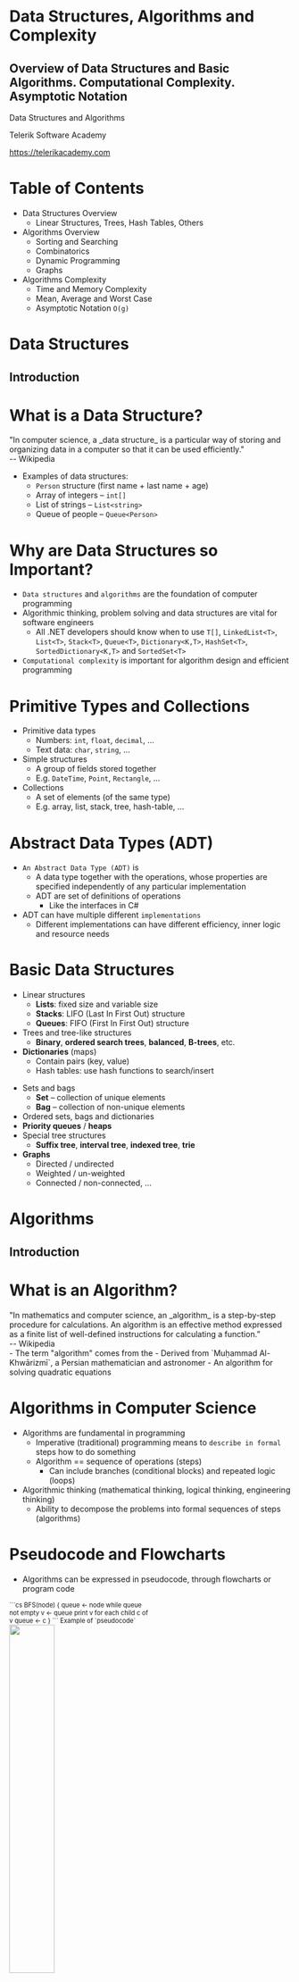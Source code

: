 <!-- section start -->
<!-- attr: { id:'title', class:'slide-title', hasScriptWrapper:true } -->
# Data Structures, Algorithms and Complexity
##  Overview of Data Structures and Basic Algorithms. Computational Complexity. Asymptotic Notation

<div class="signature">
    <p class="signature-course">Data Structures and Algorithms</p>
    <p class="signature-initiative">Telerik Software Academy</p>
    <a href="https://telerikacademy.com" class="signature-link">https://telerikacademy.com</a>
</div>

<!-- section start -->
<!-- attr: { id:'table-of-contents', class:'table-of-contents' } -->
# Table of Contents
- Data Structures Overview
  - Linear Structures, Trees, Hash Tables, Others
- Algorithms Overview
  - Sorting and Searching
  - Combinatorics
  - Dynamic Programming
  - Graphs
- Algorithms Complexity
  - Time and Memory Complexity
  - Mean, Average and Worst Case
  - Asymptotic Notation `O(g)`

<!-- section start -->
<!-- attr: { id:'', class:'slide-section', showInPresentation:true, hasScriptWrapper:true } -->
# Data Structures
##  Introduction

<!-- attr: { hasScriptWrapper:true } -->
# What is a Data Structure?
<div class="box">
  "In computer science, a _data structure_ is a particular way of storing and organizing data in a computer so that it can be used efficiently."
  <div>-- Wikipedia</div>
</div>

- Examples of data structures:
  - `Person` structure (first name + last name + age)
  - Array of integers – `int[]`
  - List of strings – `List<string>`
  - Queue of people – `Queue<Person>`

<!-- attr: { style:'font-size:0.9em' } -->
# Why are Data Structures so Important?
- `Data structures` and `algorithms` are the foundation of computer programming
- Algorithmic thinking, problem solving and data structures are vital for software engineers
  - All .NET developers should know when to use `T[]`, `LinkedList<T>`, `List<T>`, `Stack<T>`, `Queue<T>`, `Dictionary<K,T>`, `HashSet<T>`, `SortedDictionary<K,T>` and `SortedSet<T>`
- `Computational complexity` is important for algorithm design and efficient programming

# Primitive Types and Collections
- Primitive data types
  - Numbers: `int`, `float`, `decimal`, …
  - Text data: `char`, `string`, …
- Simple structures
  - A group of fields stored together
  - E.g. `DateTime`, `Point`, `Rectangle`, …
- Collections
  - A set of elements (of the same type)
  - E.g. array, list, stack, tree, hash-table, …

# Abstract Data Types (ADT)
- `An Abstract Data Type (ADT)` is
  - A data type together with the operations, whose properties are specified independently of any particular implementation
  - ADT are set of definitions of operations
    - Like the interfaces in C#
- ADT can have multiple different `implementations`
  - Different implementations can have different efficiency, inner logic and resource needs

# Basic Data Structures
- Linear structures
  - **Lists**: fixed size and variable size
  - **Stacks**: LIFO (Last In First Out) structure
  - **Queues**: FIFO (First In First Out) structure
- Trees and tree-like structures
  - **Binary**, **ordered search trees**, **balanced**, **B-trees**, etc.
- **Dictionaries** (maps)
  - Contain pairs (key, value)
  - Hash tables: use hash functions to search/insert

<!-- attr: { showInPresentation:true, style:'font-size:0.95em' } -->
<!-- # Basic Data Structures -->
- Sets and bags
  - **Set** – collection of unique elements
  - **Bag** – collection of non-unique elements
- Ordered sets, bags and dictionaries
- **Priority queues** / **heaps**
- Special tree structures
  - **Suffix tree**, **interval tree**, **indexed tree**, **trie**
- **Graphs**
  - Directed / undirected
  - Weighted / un-weighted
  - Connected / non-connected, …

<!-- section start -->
<!-- attr: { id:'algorithms', class:'slide-section', showInPresentation:true, hasScriptWrapper:true } -->
# Algorithms
##  Introduction

<!-- attr: { hasScriptWrapper:true, style:'font-size:0.9em' } -->
# What is an Algorithm?
<div class="box">
  "In mathematics and computer science, an _algorithm_ is a step-by-step procedure for calculations. An algorithm is an effective method expressed as a finite list of well-defined instructions for calculating a function.”
  <div>-- Wikipedia</div>
</div>
- The term "algorithm" comes from the 
  - Derived from `Muḥammad Al-Khwārizmī`, a Persian mathematician and astronomer
    - An algorithm for solving quadratic equations

<!-- attr: { style:'font-size:0.95em' } -->
# Algorithms in Computer Science
- Algorithms are fundamental in programming
  - Imperative (traditional) programming means to `describe in formal` steps how to do something
  - Algorithm == sequence of operations (steps)
    - Can include branches (conditional blocks) and repeated logic (loops)
- Algorithmic thinking (mathematical thinking, logical thinking, engineering thinking)
  - Ability to decompose the problems into formal sequences of steps (algorithms)

<!-- attr: { hasScriptWrapper:true } -->
# Pseudocode and Flowcharts  
- Algorithms can be expressed in pseudocode, through flowcharts or program code

<div style="width:50%; font-size:0.8em">
```cs
BFS(node)
{
  queue <- node
  while queue not empty
    v <- queue
    print v
    for each child c of v
      queue <- c
}
```
Example of `pseudocode`
</div>
<img class="slide-image" src="imgs/bfs.png" style="width:40%; right:0; top:20%" />

# Algorithms in Programming
- Sorting and searching
- Dynamic programming
- Graph algorithms
  - DFS and BFS traversals
- Combinatorial algorithms
  - Recursive algorithms
- Other algorithms
  - Greedy algorithms, computational geometry, randomized algorithms, genetic algorithms

<!-- section start -->
<!-- attr: { id:'algorithm-complexity', class:'slide-section', showInPresentation:true, hasScriptWrapper:true, style:'font-size:1em' } -->
# Algorithm Complexity
## Asymptotic Notation

# Algorithm Analysis
- Why we should analyze algorithms?
  - Predict the resources the algorithm requires
    - Computational time (CPU consumption)
    - Memory space (RAM consumption)
    - Communication bandwidth consumption
  - The `running time` of an algorithm is:
    - The total number of primitive operations executed (machine independent steps)
    - Also known as `algorithm complexity`

# Algorithmic Complexity
- What to measure?
  - CPU Time
  - Memory
  - Number of steps
  - Number of particular operations
    - Number of disk operations
    - Number of network packets
  - Asymptotic complexity

# Time Complexity
- `Worst-case`
  - An upper bound on the running time for any input of given size
- `Average-case`
  - Assume all inputs of a given size are equally likely
- `Best-case`
  - The lower bound on the running time (the optimal case)

<!-- attr: { hasScriptWrapper:true } -->
# Time Complexity – Example
- Sequential search in a list of size `n`
  - Worst-case:
    - `n` comparisons
  - Best-case:
    - `1` comparison
  - Average-case:
    - `n/2` comparisons
- The algorithm runs in linear time
  - Linear number of operations

<img class="slide-image" src="imgs/sequential-search.png" style="width:50%; right:5%; top:25%" />

<!-- attr: { hasScriptWrapper:true } -->
# Algorithms Complexity
- `Algorithm complexity` is a rough estimation of the number of steps performed by given computation depending on the size of the input data
  - Measured through `asymptotic notation`
    - `O(g)` where `g` is a function of the input data size
  - Examples:
    - Linear complexity `O(n)` – all elements are processed once (or constant number of times)
    - Quadratic complexity `O(n`<sup>`2`</sup>`)` – each of the elements is processed `n` times

<!-- attr: { hasScriptWrapper:true, style:'font-size:0.9em' } -->
# Asymptotic Notation: Definition
- Asymptotic upper bound
  - O-notation (Big O notation)
- For given function `g(n)`, we denote by `O(g(n))` the set of functions that are different than `g(n)` by a constant

<div class="box">
`O(g(n))` = {`f(n)`: there exist positive constants `c` and `n`<sub>`0`</sub> such that `f(n) <= c*g(n)` for all `n >= n`<sub>`0`</sub>}
</div>
- Examples:
  - `3*n`<sup>`2`</sup> + `n/2 + 12 ∈ O(n`<sup>`2`</sup>`)`
  - `4*n*log`<sub>`2`</sub>`(3*n+1) + 2*n-1 ∈ O(n * log n)`


<!-- attr: { style:'font-size:0.7em' } -->
# Typical Complexities
| Complexity      | Notation   | Description |
|-----------------|------------|-------------|
| **constant**    | `O(1)`     | Constant number of operations, not depending on the input data size, e.g. `n = 1 000 000` &rarr; **1-2** operations |
| **logarithmic** | `O(log n)` | Number of operations proportional of `log2(n)` where `n` is the size of the input data, e.g. `n = 1 000 000 000` &rarr; **30** operations |
| **linear**      | `O(n)`     | Number of operations proportional to the input data size, e.g. `n = 10 000` &rarr; **5 000** operations |


<!-- attr: { showInPresentation:true, hasScriptWrapper:true, style:'font-size:0.7em' } -->
<!-- # Typical Complexities -->
| Complexity      | Notation               | Description |
|-----------------|------------------------|-------------|
| **quadratic**   | `O(n`<sup>`2`</sup>`)` | Number of operations proportional to the square of the size of the input data, e.g. `n = 500` &rarr; **250 000** operations
| **cubic**       | `O(n`<sup>`3`</sup>`)` | Number of operations proportional to the cube of the size of the input data, e.g. `n = 200` &rarr; **8 000 000** operations |
| **exponential** | `O(2`<sup>`n`</sup>`)`<br/>`O(k`<sup>`n`</sup>`)`<br/>`O(n!)` | Exponential number of operations, fast growing, e.g. `n = 20` &rarr; **1 048 576** operations |


<!-- attr: { style:'font-size:0.7em' } -->
# Time Complexity and Speed
| Complexity    | 10   | 20   | 50   | 100  | 1000 | 10000 | 100000 |
|---------------|------|------|------|------|------|-------|--------|
| `O(1)`        | < 1s | < 1s | < 1s | < 1s | < 1s | < 1s  | < 1s   |
| `O(log(n))`   | < 1s | < 1s | < 1s | < 1s | < 1s | < 1s  | < 1s   |
| `O(n)`        | < 1s | < 1s | < 1s | < 1s | < 1s | < 1s  | < 1s   |
| `O(n*log(n))` | < 1s | < 1s | < 1s | < 1s | < 1s | < 1s  | < 1s   |

<!-- attr: { style:'font-size:0.7em', showInPresentation:true } -->
<!-- # Time Complexity and Speed -->
| Complexity       | 10      | 20    | 50      | 100   | 1000  | 10000   | 100000   |
|------------------|---------|-------|---------|-------|-------|---------|----------|
| O(n<sup>2</sup>) | < 1s    | < 1s  | < 1s    | < 1s  | < 1s  | 2s      | 3-4 min  |
| O(n<sup>3</sup>) | < 1s    | < 1s  | < 1s    | < 1s  | 20 s  | 5 hours | 231 days |
| O(2<sup>n</sup>) | < 1s    | < 1s  | 26 days | hangs | hangs | hangs   | hangs    |
| O(n!)            | < 1s    | hangs | hangs   | hangs | hangs | hangs   | hangs    |
| O(n<sup>n</sup>) | 3-4 min | hangs | hangs   | hangs | hangs | hangs   | hangs    |

<!-- attr: { hasScriptWrapper:true } -->
# Time and Memory Complexity
- Complexity can be expressed as formula on multiple variables, e.g.
  - Algorithm filling a matrix of size [`n` x `m`] with the natural numbers 1, 2, … will run in `O(n*m)`
  - A traversal of graph with `n` vertices and `m` edges will run in `O(n + m)`
- Memory consumption should also be considered, for example:
  - Running time `O(n)` & memory requirement `O(n`<sup>`2`</sup>`)`
  - `n = 50 000` &rarr; `OutOfMemoryException`

<!-- attr: { hasScriptWrapper:true } -->
# The Hidden Constant
- Sometimes a linear algorithm could be slower than quadratic algorithm
  - The hidden constant could be significant
- Example:
  - Algorithm A makes: `100*n` steps &rarr; `O(n)`
  - Algorithm B makes: `n*n/2` steps &rarr; `O(n`<sup>`2`</sup>`)`
  - For `n < 200` the algorithm B is faster
- Real-world example:
  - Insertion sort is faster than quicksort for `n <= 16`

<!-- attr: { hasScriptWrapper:true, style:'font-size:1em' } -->
# Polynomial Algorithms
- A `polynomial-time` algorithm is one whose worst-case time complexity is bounded above by a polynomial function of its input size

<div class="box" style="margin:2% 0">
  `W(n) ∈ O(p(n))`
</div>

- Examples:
  - Polynomial-time: `log(n)`, `n`<sup>`2`</sup>, `3n`<sup>`3`</sup>` + 4n`, `2 * n log(n)`
  - Non polynomial-time: `2`<sup>`n`</sup>, `3`<sup>`n`</sup>, `n`<sup>`k`</sup>, `n!`
  - Non-polynomial algorithms hang for large input data sets


<!-- attr: { hasScriptWrapper:true, style:'font-size:1em' } -->
# Computational Classes
- Computational complexity theory divides the computational problems into several classes:

<img class="slide-image" src="imgs/computational-classes.png" style="left:15%" />

<!-- section start -->
<!-- attr: { class:'slide-section', showInPresentation:true } -->
# Analyzing Complexity of Algorithms
## Examples

<!-- attr: { hasScriptWrapper:true } -->
# Complexity Examples
```cs
int FindMaxElement(int[] array)
{
    int max = array[0];
    for (int i = 0; i < array.Length; i++)
    {
        if (array[i] > max)
        {
            max = array[i];
        }
    }
    return max;
}
```
<ul class="fragment">
  <li>Runs in `O(n)` where `n` is the size of the array</li>
  <li>The number of elementary steps is `~n`</li>
</ul>

<!-- attr: { showInPresentation:true, hasScriptWrapper:true, style:'font-size:1em' } -->
<!-- # Complexity Examples -->
```cs
long FindInversions(int[] array)
{
    long inversions = 0;
    for (int i = 0; i < array.Length; i++)
        for (int j = i + 1; j < array.Length; i++)
            if (array[i] > array[j])
                inversions++;
    return inversions;
}
```
<div class="fragment">
  <li>Runs in `O(n`<sup>`2`</sup>`)` where `n` is the size of the array</li>
  <li>The number of elementary steps is `~n*(n+1)/2`</li>
</div>

<!-- attr: { showInPresentation:true, hasScriptWrapper:true, style:'font-size:1em' } -->
<!-- # Complexity Examples -->
```cs
decimal Sum3(int n)
{
    decimal sum = 0;
    for (int a = 0; a < n; a++)
        for (int b = 0; b < n; b++)
            for (int c = 0; c < n; c++)
                sum += a * b * c;
    return sum;
}
```
<div class="fragment">
  <li>Runs in cubic time `O(n`<sup>`3`</sup>`)`</li>
  <li>The number of elementary steps is `~n`<sup>`3`</sup></li>
</div>


<!-- attr: { id:'', class:'', showInPresentation:true, hasScriptWrapper:true, style:'font-size:1em' } -->
<!-- # Complexity Examples -->
```cs
long SumMN(int n, int m)
{
    long sum = 0;
    for (int x = 0; x < n; x++)
        for (int y = 0; y < m; y++)
            sum += x * y;
    return sum;
}
```
<div class="fragment">
  <li>Runs in quadratic time `O(n*m)`</li>
  <li>The number of elementary steps is `~n*m`</li>
</div>


<!-- attr: { id:'', class:'', showInPresentation:true, hasScriptWrapper:true, style:'font-size:1em' } -->
<!-- # Complexity Examples -->
```cs
long SumMN(int n, int m)
{
    long sum = 0;
    for (int x  = 0; x < n; x++)
        for (int y = 0; y < m; y++)
            if (x == y)
                for (int i = 0; i < n; i++)
                    sum += i * x * y;
    return sum;
}
```
<div class="fragment">
  <li>Runs in quadratic time `O(n*m)`</li>
  <li>The number of elementary steps is <br/> `~n*m + min(m,n)*n`</li>
</div>


<!-- attr: { id:'', class:'', showInPresentation:true, hasScriptWrapper:true, style:'font-size:1em' } -->
<!-- # Complexity Examples -->
```cs
decimal Calculation(int n)
{
    decimal result = 0;
    for (int i = 0; i < (1 << n); i++)
        result += i;
    return result;
}
```
<div class="fragment">
  <li>Runs in exponential time `O(2`<sup>`n`</sup>`)`</li>
  <li>The number of elementary steps is `~2`<sup>`n`</sup></li>
</div>


<!-- attr: { id:'', class:'', showInPresentation:true, hasScriptWrapper:true, style:'font-size:1em' } -->
<!-- # Complexity Examples -->
```cs
decimal Factorial(int n)
{
    if (n == 0)
        return 1;
    else
        return n * Factorial(n-1);
}
```
<div class="fragment">
  <li>Runs in linear time `O(n)`</li>
  <li>The number of elementary steps is `~n`</li>
</div>


<!-- attr: { id:'', class:'', showInPresentation:true, hasScriptWrapper:true, style:'font-size:1em' } -->
<!-- # Complexity Examples -->
```cs
decimal Fibonacci(int n)
{
    if (n == 0)
        return 1;
    else if (n == 1)
        return 1;
    else
        return Fibonacci(n-1) + Fibonacci(n-2);
}
```
<div class="fragment">
  <li>Runs in exponential time `O(2`<sup>`n`</sup>`)`</li>
  <li>The number of elementary steps is `~Fib(n+1)` where `Fib(k)` is the `k`-th Fibonacci's number</li>
</div>

<!-- section start -->
<!-- attr: { id:'summary', style:'font-size:1em' } -->
# Summary
- Data structures organize data for efficient use
  - ADT describe a set of operations
  - Collections hold a group of elements
- Algorithms are sequences of steps for performing or calculating something
- Algorithm complexity is rough estimation of the number of steps performed by given computation
  - Complexity can be logarithmic, linear, n log n, square, cubic, exponential, etc.
  - Allows to estimating the speed of given code before its execution  

<!-- section start -->
<!-- attr: { id:'questions', class:'slide-section', showInPresentation:true } -->
<!-- # Questions
## Data Structures, Algorithms and Complexity -->
